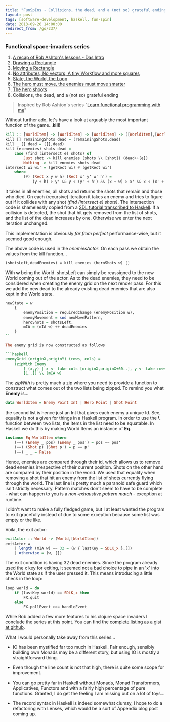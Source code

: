 ```yaml
---
title: "FunSpIns - Collisions, the dead, and a (not so) grateful ending."
layout: post
tags: [software-development, haskell, fun-spin]
date: 2013-09-26 14:00:00
redirect_from: /go/237/
---
```


### Functional space-invaders series
1. [A recap of Rob Ashton's lessons - Das Intro](/2013/09/17/funspins-a-recap-of-rob-ashtons-lessons-das-intro)
1. [Drawing a Rectangle](/2013/09/18/funspins-drawing-a-rectangle)
1. [Moving a Rectangle](/2013/09/19/funspins-moving-a-rectangle)
1. [No attributes, No vectors, A tiny Workflow and more squares](/2013/09/20/funspins-no-attributes-no-vectors-a-tiny-workflow-and-more-squares)
1. [State, the World, the Loop](/2013/09/23/funspins-state-the-world-the-loop)
1. [The hero must move, the enemies must move smarter](/2013/09/24/funspins-the-hero-must-move-the-enemies-must-move-smarter)
1. [The hero shoots](/2013/09/25/funspins-the-hero-shoots)
1. Collisions, the dead, and a (not so) grateful ending

> Inspired by Rob Ashton's series "[Learn functional programming with me][1]"

Without further ado, let's have a look at arguably the most important function of the game...**kill**!

``` haskell
kill :: [WorldItem] -> [WorldItem] -> [WorldItem] -> ([WorldItem],[WorldItem])
kill [] remainingShots dead = (remainingShots,dead)
kill _ [] dead = ([],dead)
kill (e:enemies) shots dead =
	case (find (intersect e) shots) of
		Just shot -> kill enemies (shots \\ [shot]) (dead++[e])
		Nothing -> kill enemies shots dead
intersect wi wi' = (getRect wi) # (getRect wi')
	where 
		(#) (Rect x y w h) (Rect x' y' w' h') = 
			(y + h) > y' && y < (y' + h') && (x + w) > x' && x < (x' + w')
```

It takes in all enemies, all shots and returns the shots that remain and those who died.
On each (recursive) iteration it takes an enemy and tries to figure out if it collides with any shot *(find (intersect e) shots)*. The intersection code is shamelessly copied from a [SDL tutorial transcribed to Haskell][2]. If a collision is detected, the shot that hit gets removed from the list of shots, and the list of the dead increases by one. Otherwise we enter the next iteration unchanged.

This implementation is obviously *far from perfect* performance-wise, but it seemed good enough.  

The above code is used in the *enemiesActor*. On each pass we obtain the values from the kill function...

	(shotsLeft,deadEnemies) = kill enemies (heroShots w) []

With **w** being the World. shotsLeft can simply be reassigned to the new World coming out of the actor. As to the dead enemies, they need to be considered when creating the enemy grid on the next render pass. For this we add the new dead to the already existing dead enemies that are also kept in the World state.

```haskell
newState = w 
	{ 
		enemyPosition = requiredChange (enemyPosition w), 
		enemyMovement = snd newMovePattern,
		heroShots = shotsLeft,
		mIA = (mIA w) ++ deadEnemies
	}
`` 

The enemy grid is now constructed as follows

```haskell
enemyGrid (originX,originY) (rows, cols) = 
	(zipWith Enemy 
		[ (x,y) | x <- take cols [originX,originX+60..], y <- take rows [originY,originY+30..]] 
		[1..]) \\ (mIA w)
```

The *zipWith* is pretty much a zip where you need to provide a function to construct what comes out of the two lists being zipped. To remind you what **Enemy** is...  

```haskell
data WorldItem = Enemy Point Int | Hero Point | Shot Point
```

the second list is hence just an Int that gives each enemy a unique Id. See, equality is not a given for things in a Haskell program. In order to use the **\\** function between two lists, the items in the list need to be equatable. In Haskell we do this by making World Items an instance of **Eq**.

```haskell
instance Eq WorldItem where
	(==) (Enemy _ pos) (Enemy _ pos') = pos == pos'
	(==) (Shot p) (Shot p') = p == p'
	(==) _ _ = False
```

Hence, enemies are compared through their id, which allows us to remove dead enemies irrespective of their current position. Shots on the other hand are compared by their position in the world. We used that equality when removing a shot that hit an enemy from the list of shots currently flying through the world.
The last line is pretty much a paranoid safe guard which isn't strictly necessary. Pattern matches don't seem to have to be complete - what can happen to you is a *non-exhaustive pattern match* - exception at runtime.

I didn't want to make a fully fledged game, but I at least wanted the program to exit gracefully instead of due to some exception because some list was empty or the like.

Voila, the exit actor:

```haskell
exitActor :: World -> (World,[WorldItem])
exitActor w
	| length (mIA w) == 32 = (w { lastKey = SDLK_x },[])
	| otherwise = (w, [])
```

The exit condition is having 32 dead enemies. Since the program already used the x key for exiting, it seemed not a bad choice to pipe in an 'x' into the World state as if the user pressed it. This means introducing a little check in the loop:

```haskell
loop world = do 
	if (lastKey world) == SDLK_x then 
		FX.quit
	else
		FX.pollEvent >>= handleEvent
```

While Rob added a few more features to his clojure space invaders I conclude the series at this point. You can find the [complete listing as a gist at github][3].

What I would personally take away from this series...

* IO has been mystified far too much in Haskell. Fair enough, sensibly building own Monads may be a different story, but using IO is mostly a straightforward thing.
* Even though the line count is not that high, there is quite some scope for improvement.
* You can go pretty far in Haskell without Monads, Monad Transformers, Applicatives, Functors and with a fairly high percentage of pure functions. Granted, I do get the feeling I am missing out on a lot of toys...
* The record syntax in Haskell is indeed somewhat clumsy, I hope to do a refactoring with Lenses, which would be a sort of Appendix blog post coming up.



  [1]: http://codeofrob.com/entries/learn-functional-programming-with-me---adding-collision-detection-to-the-game.html
  [2]: https://github.com/snkkid/LazyFooHaskell/blob/master/lesson17/lesson17.hs#L62
  [3]: https://gist.github.com/flq/6515336